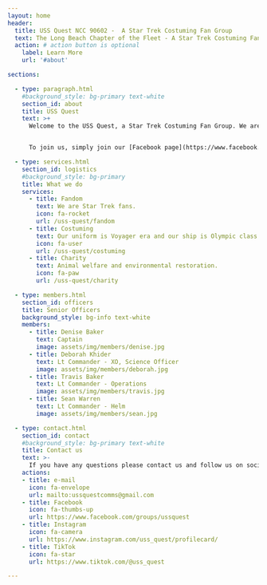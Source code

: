 ```yaml
---
layout: home
header:
  title: USS Quest NCC 90602 -  A Star Trek Costuming Fan Group
  text: The Long Beach Chapter of the Fleet - A Star Trek Costuming Fan Group
  action: # action button is optional
    label: Learn More
    url: '#about'

sections:

  - type: paragraph.html
    #background_style: bg-primary text-white
    section_id: about
    title: USS Quest
    text: >+
      Welcome to the USS Quest, a Star Trek Costuming Fan Group. We are the Long Beach Chapter of [the Fleet](https://startrekthefleet.weebly.com). We celebrate the Star Trek universe with fun, casual events. The Fleet was funded over three pillars: Fandom, Costuming and Charity. Scroll down to learn more. 


      To join us, simply join our [Facebook page](https://www.facebook.com/groups/ussquest).

  - type: services.html
    section_id: logistics
    #background_style: bg-primary
    title: What we do 
    services:
      - title: Fandom
        text: We are Star Trek fans.
        icon: fa-rocket
        url: /uss-quest/fandom
      - title: Costuming
        text: Our uniform is Voyager era and our ship is Olympic class. 
        icon: fa-user
        url: /uss-quest/costuming
      - title: Charity
        text: Animal welfare and environmental restoration. 
        icon: fa-paw
        url: /uss-quest/charity

  - type: members.html
    section_id: officers
    title: Senior Officers
    background_style: bg-info text-white
    members:
      - title: Denise Baker
        text: Captain
        image: assets/img/members/denise.jpg
      - title: Deborah Khider
        text: Lt Commander - XO, Science Officer
        image: assets/img/members/deborah.jpg
      - title: Travis Baker
        text: Lt Commander - Operations
        image: assets/img/members/travis.jpg
      - title: Sean Warren
        text: Lt Commander - Helm
        image: assets/img/members/sean.jpg

  - type: contact.html
    section_id: contact
    #background_style: bg-primary text-white
    title: Contact us
    text: >-
      If you have any questions please contact us and follow us on social media!
    actions:
    - title: e-mail
      icon: fa-envelope
      url: mailto:ussquestcomms@gmail.com
    - title: Facebook
      icon: fa-thumbs-up
      url: https://www.facebook.com/groups/ussquest
    - title: Instagram
      icon: fa-camera
      url: https://www.instagram.com/uss_quest/profilecard/
    - title: TikTok
      icon: fa-star
      url: https://www.tiktok.com/@uss_quest 

---
```



